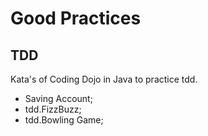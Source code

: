 # Good Practices

## TDD

Kata's of Coding Dojo in Java to practice tdd.

- Saving Account;
- tdd.FizzBuzz;
- tdd.Bowling Game;
